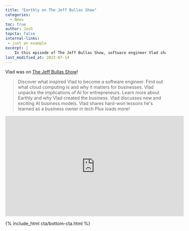 ```yaml
---
title: "Earthly on The Jeff Bullas Show"
categories:
  - News
toc: true
author: Josh
topcta: false
internal-links:
 - just an example
excerpt: |
    In this episode of The Jeff Bullas Show, software engineer Vlad shares his journey into technology, the importance of cloud computing for businesses, and the exciting implications of AI for entrepreneurs. Don't miss out on this insightful conversation and valuable lessons learned as a tech business owner!
last_modified_at: 2023-07-14
---
```

Vlad was on [The Jeff Bullas Show](https://www.jeffbullas.com/podcast/)!

> Discover what inspired Vlad to become a software engineer. Find out what cloud computing is and why it matters for businesses.
Vlad unpacks the implications of AI for entrepreneurs. Learn more about Earthly and why Vlad created the business. Vlad discusses new and exciting AI business models. Vlad shares hard-won lessons he's learned as a business owner in tech
Plus loads more!

<iframe width="560" height="315" src="https://www.youtube.com/embed/k8Tot-RzJWo" title="YouTube video player" frameborder="0" allow="accelerometer; autoplay; clipboard-write; encrypted-media; gyroscope; picture-in-picture; web-share" allowfullscreen></iframe>

<br>

{% include_html cta/bottom-cta.html %}

